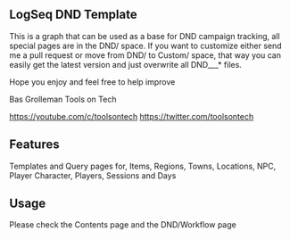 ## LogSeq DND Template

This is a graph that can be used as a base for DND campaign tracking, all
special pages are in the DND/ space. If you want to customize either send me a
pull request or move from DND/ to Custom/ space, that way you can easily get the
latest version and just overwrite all DND\_\_\_\* files.

Hope you enjoy and feel free to help improve

Bas Grolleman
Tools on Tech

https://youtube.com/c/toolsontech
https://twitter.com/toolsontech

## Features

Templates and Query pages for, Items, Regions, Towns, Locations, NPC, Player
Character, Players, Sessions and Days

## Usage

Please check the Contents page and the DND/Workflow page




